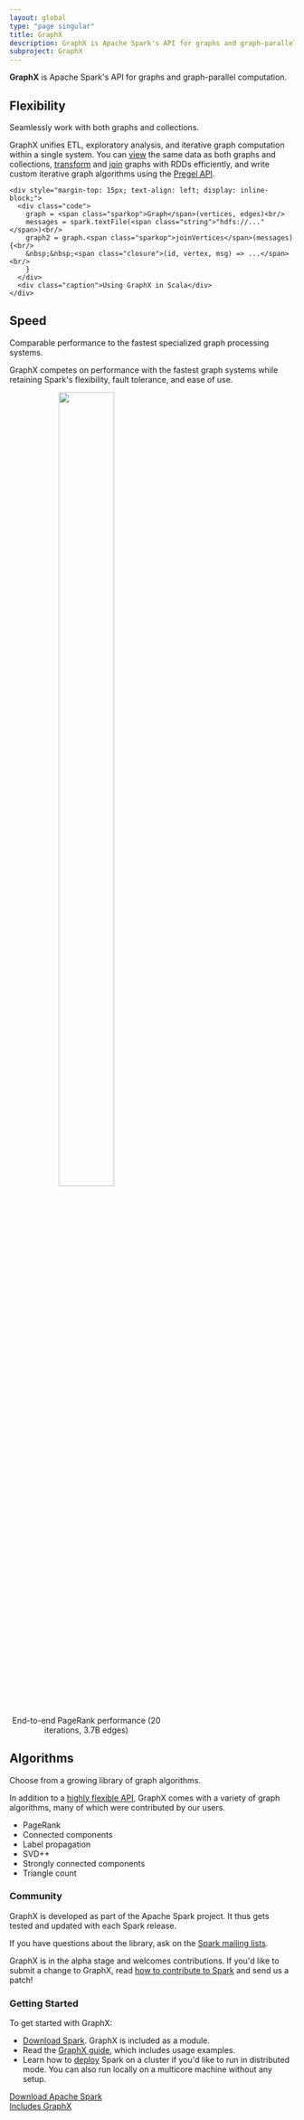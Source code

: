 ```yaml
---
layout: global
type: "page singular"
title: GraphX
description: GraphX is Apache Spark's API for graphs and graph-parallel computation, with a built-in library of common algorithms.
subproject: GraphX
---
```


<div class="jumbotron">
  <b>GraphX</b> is Apache Spark's API for graphs and graph-parallel computation.
</div>

<div class="row row-padded">
  <div class="col-md-7 col-sm-7">
    <h2>Flexibility</h2>
    <p class="lead">
      Seamlessly work with both graphs and collections.
    </p>
    <p>
      GraphX unifies ETL, exploratory analysis, and iterative graph computation within a single system. You can <a href="{{site.baseurl}}/docs/latest/graphx-programming-guide.html#the-property-graph">view</a> the same data as both graphs and collections, <a href="{{site.baseurl}}/docs/latest/graphx-programming-guide.html#property-operators">transform</a> and <a href="{{site.baseurl}}/docs/latest/graphx-programming-guide.html#join-operators">join</a> graphs with RDDs efficiently, and write custom iterative graph algorithms using the <a href="{{site.baseurl}}/docs/latest/graphx-programming-guide.html#pregel-api">Pregel API</a>.
    </p>
  </div>
  <div class="col-md-5 col-sm-5 col-padded-top col-center">

    <div style="margin-top: 15px; text-align: left; display: inline-block;">
      <div class="code">
        graph = <span class="sparkop">Graph</span>(vertices, edges)<br/>
        messages = spark.textFile(<span class="string">"hdfs://..."</span>)<br/>
        graph2 = graph.<span class="sparkop">joinVertices</span>(messages) {<br/>
        &nbsp;&nbsp;<span class="closure">(id, vertex, msg) => ...</span><br/>
        }
      </div>
      <div class="caption">Using GraphX in Scala</div>
    </div>
  </div>
</div>

<div class="row row-padded">
  <div class="col-md-7 col-sm-7">
    <h2>Speed</h2>
    <p class="lead">
      Comparable performance to the fastest specialized graph processing systems.
    </p>
    <p>
      GraphX competes on performance with the fastest graph systems while retaining Spark's flexibility, fault tolerance, and ease of use.
    </p>
  </div>
  <div class="col-md-5 col-sm-5 col-padded-top col-center">
    <div style="width: 100%; max-width: 272px; display: inline-block; text-align: center; padding:0;">
      <img src="{{site.baseurl}}/images/graphx-perf-comparison.png" style="width: 60%; max-width: 250px;">
      <div class="caption" style="min-width: 272px;">End-to-end PageRank performance (20 iterations, 3.7B edges)</div>
    </div>
  </div>
</div>

<div class="row row-padded">
  <div class="col-md-7 col-sm-7">
    <h2>Algorithms</h2>
    <p class="lead">
      Choose from a growing library of graph algorithms.
    </p>
    <p>In addition to a <a href="{{site.baseurl}}/docs/latest/graphx-programming-guide.html#graph-operators">highly flexible API</a>, GraphX comes with a variety of graph algorithms, many of which were contributed by our users.</p>
  </div>
  <div class="col-md-5 col-sm-5 col-padded-top">
    <ul class="list-narrow">
      <li>PageRank</li>
      <li>Connected components</li>
      <li>Label propagation</li>
      <li>SVD++</li>
      <li>Strongly connected components</li>
      <li>Triangle count</li>
    </ul>
  </div>
</div>


<div class="row">
  <div class="col-md-6 col-padded">
    <h3>Community</h3>
    <p>
      GraphX is developed as part of the Apache Spark project. It thus gets
      tested and updated with each Spark release.
    </p>
    <p>
      If you have questions about the library, ask on the
      <a href="{{site.baseurl}}/community.html#mailing-lists">Spark mailing lists</a>.
    </p>
    <p>
      GraphX is in the alpha stage and welcomes contributions. If you'd like to submit a change to GraphX,
      read <a href="https://cwiki.apache.org/confluence/display/SPARK/Contributing+to+Spark">how to
      contribute to Spark</a> and send us a patch!
    </p>
  </div>

  <div class="col-md-6 col-padded">
    <h3>Getting Started</h3>
    <p>
      To get started with GraphX:
    </p>
    <ul class="list-narrow">
      <li><a href="{{site.baseurl}}/downloads.html">Download Spark</a>. GraphX is included as a module.</li>
      <li>Read the <a href="{{site.baseurl}}/docs/latest/graphx-programming-guide.html">GraphX guide</a>, which includes
      usage examples.</li>
      <li>Learn how to <a href="{{site.baseurl}}/docs/latest/#launching-on-a-cluster">deploy</a> Spark on a cluster
        if you'd like to run in distributed mode. You can also run locally on a multicore machine
        without any setup.
      </li>
    </ul>
  </div>
</div>

<div class="row">
  <div class="col-sm-12 col-center">
    <a href="{{site.baseurl}}/downloads.html" class="btn btn-success btn-lg btn-multiline">
      Download Apache Spark<br/><span class="small">Includes GraphX</span>
    </a>
  </div>
</div>

